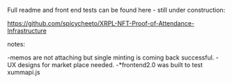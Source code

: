 Full readme and front end tests can be found here - still under construction:

https://github.com/spicycheeto/XRPL-NFT-Proof-of-Attendance-Infrastructure

notes: 

-memos are not attaching but single minting is coming back successful. 
-UX designs for market place needed.
-*frontend2.0 was built to test xummapi.js

